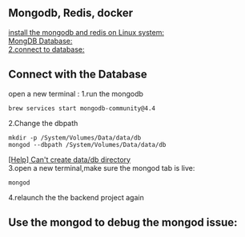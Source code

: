 ## Mongodb, Redis, docker
[install the mongodb and redis on Linux system:](https://github.com/GlennOu66304/Data-Sciences/blob/master/Python%20And%20Python%20Craw/Wechat%20minning/We%20chat%20article%20spider.md)   
[MongDB Database:](https://github.com/GlennOu66304/bucket-list-mevn)    
[2.connect to database:](https://github.com/GlennOu66304/Fullstack-Enterprise-MEVN-Mongo-Express-Vue-and-Node)  

## Connect with the Database

open a new terminal :
1.run the mongodb

```
brew services start mongodb-community@4.4
```

2.Change the dbpath

```
mkdir -p /System/Volumes/Data/data/db
mongod --dbpath /System/Volumes/Data/data/db
```

[[Help] Can't create data/db directory](https://www.reddit.com/r/mongodb/comments/d723b0/help_cant_create_datadb_directory/)  
3.open a new terminal,make sure the mongod tab is live:

```
mongod
```

4.relaunch the the backend project again

## Use the mongod to debug the mongod issue:
